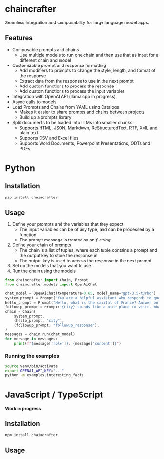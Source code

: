 # chaincrafter

Seamless integration and composability for large language model apps.

## Features
* Composable prompts and chains
    * Use multiple models to run one chain and then use that as input for a different chain and model
* Customizable prompt and response formatting
    * Add modifiers to prompts to change the style, length, and format of the response
    * Extract data from the response to use in the next prompt
    * Add custom functions to process the response
    * Add custom functions to process the input variables
* Integration with OpenAI API (llama.cpp in progress)
* Async calls to models
* Load Prompts and Chains from YAML using Catalogs
    * Makes it easier to share prompts and chains between projects
    * Build up a prompts library
* Split documents to be loaded into LLMs into smaller chunks:
    * Supports HTML, JSON, Markdown, ReStructuredText, RTF, XML and plain text
    * Supports CSV and Excel files
    * Supports Word Documents, Powerpoint Presentations, ODTs and PDFs

<!--docs-index-start-->
# Python

## Installation
```bash
pip install chaincrafter
```

## Usage

1. Define your prompts and the variables that they expect
   - The input variables can be of any type, and can be processed by a function
   - The prompt message is treated as an _f-string_
2. Define your chain of prompts
   - The chain is a list of tuples, where each tuple contains a prompt and the output key to store the response in
   - The output key is used to access the response in the next prompt
3. Set up the models that you want to use
4. Run the chain using the models

```python
from chaincrafter import Chain, Prompt
from chaincrafter.models import OpenAiChat

chat_model = OpenAiChat(temperature=0.65, model_name="gpt-3.5-turbo")
system_prompt = Prompt("You are a helpful assistant who responds to questions about the world")
hello_prompt = Prompt("Hello, what is the capital of France? Answer only with the city name.")
followup_prompt = Prompt("{city} sounds like a nice place to visit. What is the population of {city}?")
chain = Chain(
    system_prompt,
    (hello_prompt, "city"),
    (followup_prompt, "followup_response"),
)
messages = chain.run(chat_model)
for message in messages:
    print(f"{message['role']}: {message['content']}")
```

### Running the examples
```bash
source venv/bin/activate
export OPENAI_API_KEY="..."
python -m examples.interesting_facts
```

# JavaScript / TypeScript

**Work in progress**

## Installation
```bash
npm install chaincrafter
```

## Usage

<!--docs-index-end-->
